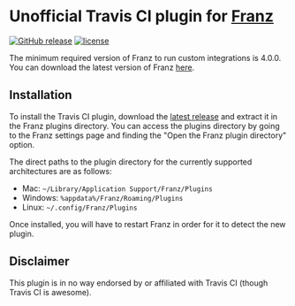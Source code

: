 # Unofficial Travis CI plugin for [Franz](http://meetfranz.com/)

[![GitHub release](https://img.shields.io/github/release/extendfranz/travis-ci.svg)](https://github.com/extendfranz/travis-ci/releases/latest)
[![license](https://img.shields.io/github/license/extendfranz/travis-ci.svg)](https://github.com/extendfranz/travis-ci/blob/master/LICENSE)

The minimum required version of Franz to run custom integrations is 4.0.0. You can download the latest version of Franz [here](http://meetfranz.com/#download).

## Installation

To install the Travis CI plugin, download the [latest release](https://github.com/extendfranz/travis-ci/releases/latest) and extract it in the Franz plugins directory. You can access the plugins directory by going to the Franz settings page and finding the "Open the Franz plugin directory" option.

The direct paths to the plugin directory for the currently supported architectures are as follows:

 * Mac: `~/Library/Application Support/Franz/Plugins`
 * Windows: `%appdata%/Franz/Roaming/Plugins`
 * Linux: `~/.config/Franz/Plugins`

Once installed, you will have to restart Franz in order for it to detect the new plugin.

## Disclaimer

This plugin is in no way endorsed by or affiliated with Travis CI (though Travis CI is awesome).
